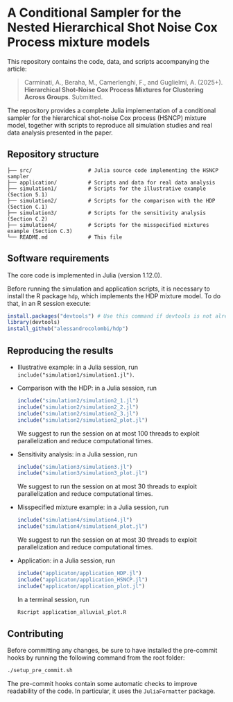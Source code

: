 # A Conditional Sampler for the Nested Hierarchical Shot Noise Cox Process mixture models
This repository contains the code, data, and scripts accompanying the article:

> Carminati, A., Beraha, M., Camerlenghi, F., and Guglielmi, A. (2025+). **Hierarchical Shot-Noise Cox Process Mixtures for Clustering Across Groups**. Submitted.

The repository provides a complete Julia implementation of a conditional sampler for the hierarchical shot-noise Cox process (HSNCP) mixture model, together with scripts to reproduce all simulation studies and real data analysis presented in the paper.

## Repository structure

```
├── src/                  # Julia source code implementing the HSNCP sampler
├── application/          # Scripts and data for real data analysis
├── simulation1/          # Scripts for the illustrative example (Section 5.1)
├── simulation2/          # Scripts for the comparison with the HDP (Section C.1)
├── simulation3/          # Scripts for the sensitivity analysis (Section C.2)
├── simulation4/          # Scripts for the misspecified mixtures example (Section C.3)
└── README.md             # This file
```

## Software requirements

The core code is implemented in Julia (version 1.12.0).

Before running the simulation and application scripts, it is necessary to install the R package `hdp`, which implements the HDP mixture model. To do that, in an R session execute:

```R
install.packages("devtools") # Use this command if devtools is not already installed
library(devtools)
install_github("alessandrocolombi/hdp")
```

## Reproducing the results

- Illustrative example:  in a Julia session, run `include("simulation1/simulation1.jl")`.

- Comparison with the HDP: in a Julia session, run
  ```julia
  include("simulation2/simulation2_1.jl")
  include("simulation2/simulation2_2.jl")
  include("simulation2/simulation2_3.jl")
  include("simulation2/simulation2_plot.jl")
  ```
  We suggest to run the session on at most 100 threads to exploit parallelization and reduce computational times.
- Sensitivity analysis: in a Julia session, run
    ```julia
  include("simulation3/simulation3.jl")
  include("simulation3/simulation3_plot.jl")
  ```
  We suggest to run the session on at most 30 threads to exploit parallelization and reduce computational times.
- Misspecified mixture example: in a Julia session, run
    ```julia
  include("simulation4/simulation4.jl")
  include("simulation4/simulation4_plot.jl")
  ```
  We suggest to run the session on at most 30 threads to exploit parallelization and reduce computational times.
- Application: in a Julia session, run
    ```julia
  include("applicaton/application_HDP.jl")
  include("applicaton/application_HSNCP.jl")
  include("applicaton/application_plot.jl")
  ```
  In a terminal session, run
  ```bash
  Rscript application_alluvial_plot.R
  ```
## Contributing

Before committing any changes, be sure to have installed the pre-commit hooks by running the following command from the root folder:

```bash
./setup_pre_commit.sh
```

The pre-commit hooks contain some automatic checks to improve readability of the code. In particular, it uses the `JuliaFormatter` package.
